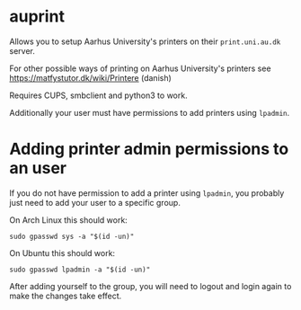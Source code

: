 # auprint

Allows you to setup Aarhus University's printers on their `print.uni.au.dk` server.

For other possible ways of printing on Aarhus University's printers see https://matfystutor.dk/wiki/Printere (danish)

Requires CUPS, smbclient and python3 to work.

Additionally your user must have permissions to add printers using `lpadmin`.

Adding printer admin permissions to an user
==
If you do not have permission to add a printer using `lpadmin`, you probably just need to add your user to a specific group.

On Arch Linux this should work:

```
sudo gpasswd sys -a "$(id -un)"
```

On Ubuntu this should work:

```
sudo gpasswd lpadmin -a "$(id -un)"
```

After adding yourself to the group, you will need to logout and login again to make the changes take effect.
